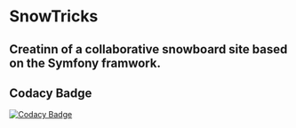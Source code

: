 # SnowTricks
Creatinn of a collaborative snowboard site based on the Symfony framwork.
------------------------------------------------------------------------------------------------------------------------------------------

## Codacy Badge
[![Codacy Badge](https://api.codacy.com/project/badge/Grade/67bb4f306de2474e8f4e34cafb0fa46b)](https://www.codacy.com/manual/Scratchy-Show/SnowTricks?utm_source=github.com&amp;utm_medium=referral&amp;utm_content=Scratchy-Show/SnowTricks&amp;utm_campaign=Badge_Grade)
